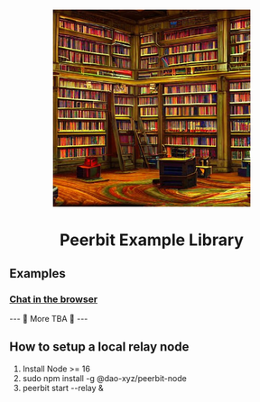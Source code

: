 
<br>
<p align="center">
    <img width="350" src="./library.jpeg"  alt="Libraryn">
</p>

<h1 align="center" style="border-bottom: none">
    <strong>
        Peerbit Example Library
        </strong>
</h1>


## Examples
### [Chat in the browser](./packages/browser-chat/)


 --- 🚧 More TBA 🚧 ---


## How to setup a local relay node

1. Install Node >= 16
2. sudo npm install -g @dao-xyz/peerbit-node 
3. peerbit start --relay &
